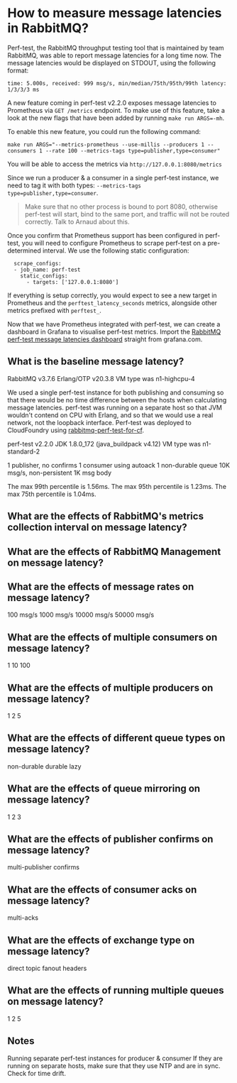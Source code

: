 # How to measure message latencies in RabbitMQ?

Perf-test, the RabbitMQ throughput testing tool that is maintained by team RabbitMQ, was able to report message latencies for a long time now. The message latencies would be displayed on STDOUT, using the following format:

```
time: 5.000s, received: 999 msg/s, min/median/75th/95th/99th latency: 1/3/3/3 ms
```

A new feature coming in perf-test v2.2.0 exposes message latencies to Prometheus via `GET /metrics` endpoint. To make use of this feature, take a look at the new flags that have been added by running `make run ARGS=-mh`.

To enable this new feature, you could run the following command:

```
make run ARGS="--metrics-prometheus --use-millis --producers 1 --consumers 1 --rate 100 --metrics-tags type=publisher,type=consumer"
```

You will be able to access the metrics via `http://127.0.0.1:8080/metrics`

Since we run a producer & a consumer in a single perf-test instance, we need to tag it with both types: `--metrics-tags type=publisher,type=consumer`.

> Make sure that no other process is bound to port 8080, otherwise perf-test will start, bind to the same port, and traffic will not be routed correctly. Talk to Arnaud about this.

Once you confirm that Prometheus support has been configured in perf-test, you will need to configure Prometheus to scrape perf-test on a pre-determined interval. We use the following static configuration:

```
  scrape_configs:
  - job_name: perf-test
    static_configs:
      - targets: ['127.0.0.1:8080']
```

If everything is setup correctly, you would expect to see a new target in Prometheus and the `perftest_latency_seconds` metrics, alongside other metrics prefixed with `perftest_`.

Now that we have Prometheus integrated with perf-test, we can create a dashboard in Grafana to visualise perf-test metrics. Import the [RabbitMQ perf-test message latencies dashboard](https://grafana.com/dashboards/6566) straight from grafana.com.

## What is the baseline message latency?

RabbitMQ v3.7.6
Erlang/OTP v20.3.8
VM type was n1-highcpu-4

We used a single perf-test instance for both publishing and consuming so that there would be no time difference between the hosts when calculating message latencies.
perf-test was running on a separate host so that JVM wouldn't contend on CPU with Erlang, and so that we would use a real network, not the loopback interface.
Perf-test was deployed to CloudFoundry using [rabbitmq-perf-test-for-cf](https://github.com/rabbitmq/rabbitmq-perf-test-for-cf).

perf-test v2.2.0
JDK 1.8.0_172 (java_buildpack v4.12)
VM type was n1-standard-2

1 publisher, no confirms
1 consumer using autoack
1 non-durable queue
10K msg/s, non-persistent
1K msg body

The max 99th percentile is 1.56ms.
The max 95th percentile is 1.23ms.
The max 75th percentile is 1.04ms.

## What are the effects of RabbitMQ's metrics collection interval on message latency?

## What are the effects of RabbitMQ Management on message latency?

## What are the effects of message rates on message latency?
100 msg/s
1000 msg/s
10000 msg/s
50000 msg/s

## What are the effects of multiple consumers on message latency?
1
10
100

## What are the effects of multiple producers on message latency?
1
2
5

## What are the effects of different queue types on message latency?
non-durable
durable
lazy

## What are the effects of queue mirroring on message latency?
1
2
3

## What are the effects of publisher confirms on message latency?
multi-publisher confirms

## What are the effects of consumer acks on message latency?
multi-acks

## What are the effects of exchange type on message latency?
direct
topic
fanout
headers

## What are the effects of running multiple queues on message latency?
1
2
5

## Notes

Running separate perf-test instances for producer & consumer
If they are running on separate hosts, make sure that they use NTP and are in sync. Check for time drift.

